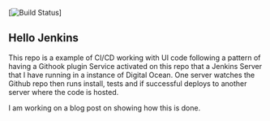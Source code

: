 [![Build Status](http://107.170.228.115:8080/buildStatus/icon?job=hello-jenkins)]

Hello Jenkins
-

This repo is a example of CI/CD working with UI code following a pattern of having a Githook plugin Service activated on this repo that a Jenkins Server that I have running in a instance of Digital Ocean. One server watches the Github repo then runs install, tests and if successful deploys to another server where the code is hosted.

I am working on a blog post on showing how this is done.